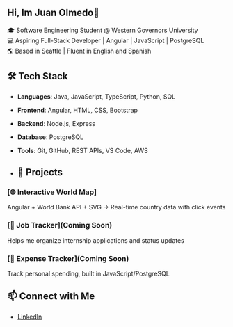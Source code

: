 ## Hi, Im Juan Olmedo👋

🎓 Software Engineering Student @ Western Governors University  
💻 Aspiring Full-Stack Developer | Angular | JavaScript | PostgreSQL  
🌎 Based in Seattle | Fluent in English and Spanish

## 🛠️ Tech Stack
- **Languages**: Java, JavaScript, TypeScript, Python, SQL
- **Frontend**: Angular, HTML, CSS, Bootstrap
- **Backend**: Node.js, Express
- **Database**: PostgreSQL
- **Tools**: Git, GitHub, REST APIs, VS Code, AWS

- ## 🚀 Projects
### [🌐 Interactive World Map]
Angular + World Bank API + SVG → Real-time country data with click events

### [💼 Job Tracker](Coming Soon)
Helps me organize internship applications and status updates

### [💸 Expense Tracker](Coming Soon)
Track personal spending, built in JavaScript/PostgreSQL

## 📫 Connect with Me
- [LinkedIn](https://www.linkedin.com/in/juan-olmedo-16614a2b3)

